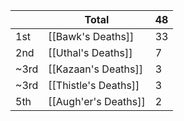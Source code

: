 |      | Total                | 48  |
| ---- | -------------------- | --- |
| 1st  | [[Bawk's Deaths]]    | 33  |
| 2nd  | [[Uthal's Deaths]]   | 7   |
| ~3rd | [[Kazaan's Deaths]]  | 3   |
| ~3rd | [[Thistle's Deaths]] | 3   |
| 5th  | [[Augh'er's Deaths]] | 2   |
